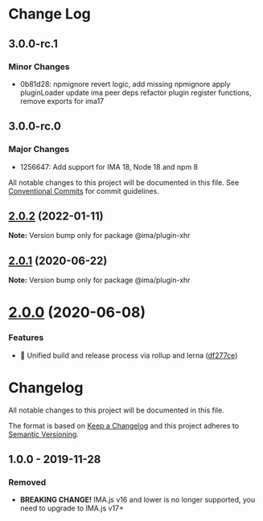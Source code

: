 # Change Log

## 3.0.0-rc.1

### Minor Changes

- 0b81d28: npmignore revert logic, add missing npmignore
  apply pluginLoader
  update ima peer deps
  refactor plugin register functions, remove exports for ima17

## 3.0.0-rc.0

### Major Changes

- 1256647: Add support for IMA 18, Node 18 and npm 8

All notable changes to this project will be documented in this file.
See [Conventional Commits](https://conventionalcommits.org) for commit guidelines.

## [2.0.2](https://github.com/seznam/IMA.js-plugins/compare/@ima/plugin-xhr@2.0.1...@ima/plugin-xhr@2.0.2) (2022-01-11)

**Note:** Version bump only for package @ima/plugin-xhr

## [2.0.1](https://github.com/seznam/IMA.js-plugins/compare/@ima/plugin-xhr@2.0.0...@ima/plugin-xhr@2.0.1) (2020-06-22)

**Note:** Version bump only for package @ima/plugin-xhr

# [2.0.0](https://github.com/seznam/IMA.js-plugins/compare/@ima/plugin-xhr@1.0.0...@ima/plugin-xhr@2.0.0) (2020-06-08)

### Features

- 🎸 Unified build and release process via rollup and lerna ([df277ce](https://github.com/seznam/IMA.js-plugins/commit/df277ce5bae0cacc9c5b4d6957bdc786ac9cf571))

# Changelog

All notable changes to this project will be documented in this file.

The format is based on [Keep a Changelog](http://keepachangelog.com/en/1.0.0/)
and this project adheres to [Semantic Versioning](http://semver.org/spec/v2.0.0.html).

## 1.0.0 - 2019-11-28

### Removed

- **BREAKING CHANGE!** IMA.js v16 and lower is no longer supported, you need to upgrade to IMA.js v17+
